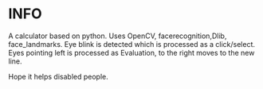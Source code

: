 # INFO

A calculator based on python. Uses OpenCV, facerecognition,Dlib, face_landmarks. Eye blink is detected which is processed as a click/select. Eyes pointing left is processed
as Evaluation, to the right moves to the new line. 

Hope it helps disabled people.

